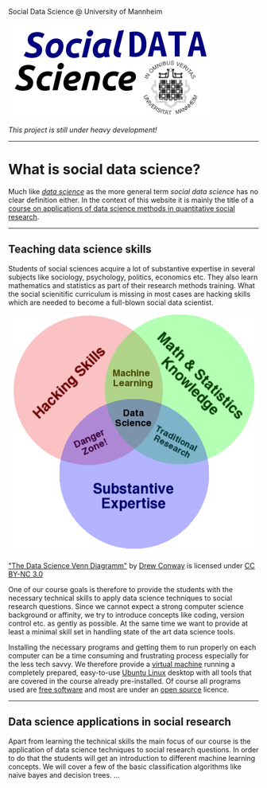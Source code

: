 Social Data Science @ University of Mannheim

![Social Data Science](img/sds.png)

*This project is still under heavy development!*

---

# What is social data science?
Much like [*data science*](http://drewconway.com/zia/2013/3/26/the-data-science-venn-diagram)
as the more general term *social data science* has no clear definition 
either. In the context of this website it is mainly the title of a 
[course on applications of data science methods in quantitative social research](https://portal2.uni-mannheim.de:443/portal2/pages/cm/exa/eventprocess/searchCourse.xhtml?_flowId=showEvent-flow&unitId=21341).

---

## Teaching data science skills
Students of social sciences acquire a lot of substantive expertise
in several subjects like sociology, psychology, politics, economics etc.
They also learn mathematics and statistics as part of their research 
methods training. What the social scienitific curriculum is missing in 
most cases are hacking skills which are needed to become a full-blown 
social data scientist.

![The Data Science Venn Diagram](img/dsvenn.png)

["The Data Science Venn Diagramm"](http://drewconway.com/zia/2013/3/26/the-data-science-venn-diagram)
 by [Drew Conway](http://drewconway.com/) is licensed under 
 [CC BY-NC 3.0](http://creativecommons.org/licenses/by-nc/3.0/legalcode)

One of our course goals is therefore to provide the students with the 
necessary technical skills to apply data science techniques to social
research questions. Since we cannot expect a strong computer science 
background or affinity, we try to introduce concepts like coding, 
version control etc. as gently as possible. At the same time we want to 
provide at least a minimal skill set in handling state of the art data 
science tools. 

Installing the necessary programs and getting them to run properly on 
each computer can be a time consuming and frustrating process especially 
for the less tech savvy. We therefore provide a 
[virtual machine](vm.md) running a completely prepared, easy-to-use 
[Ubuntu Linux](http://www.ubuntu.com/desktop) desktop with all tools 
that are covered in the course already pre-installed. Of course all 
programs used are [free software](https://fsfe.org/) and most are under 
an [open source](http://opensource.org/) licence.

---

## Data science applications in social research
Apart from learning the technical skills the main focus of our course is
the application of data science techniques to social research questions.
In order to do that the students will get an introduction to different
machine learning concepts. We will cover a few of the basic 
classification algorithms like naive bayes and decision trees. 
...







